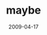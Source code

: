 ---
layout: base.njk
title : 'maybe' 
view_title : 'maybe' 
year : '2009' 
date : '2009-04-17' 
img_file : '/drawing/maybe.png' 
html_file : 'maybe' 
next_html : 'whyarepeoplebotheringme.html' 
year_order : '134' 
permalink : "title/{{html_file}}.html"
---